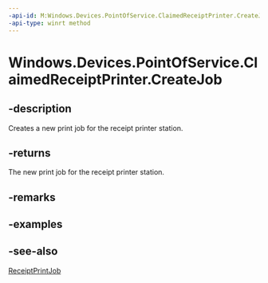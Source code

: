 ```yaml
---
-api-id: M:Windows.Devices.PointOfService.ClaimedReceiptPrinter.CreateJob
-api-type: winrt method
---
```


<!-- Method syntax
public Windows.Devices.PointOfService.ReceiptPrintJob CreateJob()
-->

# Windows.Devices.PointOfService.ClaimedReceiptPrinter.CreateJob

## -description
Creates a new print job for the receipt printer station.

## -returns
The new print job for the receipt printer station.

## -remarks

## -examples

## -see-also
[ReceiptPrintJob](receiptprintjob.md)